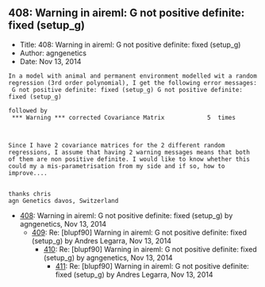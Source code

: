 ## 408: Warning in aireml: G not positive definite: fixed (setup_g)

- Title: 408: Warning in aireml: G not positive definite: fixed (setup_g)
- Author: agngenetics
- Date: Nov 13, 2014

```
In a model with animal and permanent environment modelled wit a random regression (3rd order polynomial), I get the following error messages:
 G not positive definite: fixed (setup_g) G not positive definite: fixed (setup_g)

followed by
 *** Warning *** corrected Covariance Matrix            5  times



Since I have 2 covariance matrices for the 2 different random regressions, I assume that having 2 warning messages means that both of them are non positive definite. I would like to know whether this could my a mis-parametrisation from my side and if so, how to improve....


thanks chris
agn Genetics davos, Switzerland
```

- [408](0408.md): Warning in aireml: G not positive definite: fixed (setup_g) by agngenetics, Nov 13, 2014
    - [409](0409.md): Re: [blupf90] Warning in aireml: G not positive definite: fixed (setup_g) by Andres Legarra, Nov 13, 2014
        - [410](0410.md): Re: [blupf90] Warning in aireml: G not positive definite: fixed (setup_g) by agngenetics, Nov 13, 2014
            - [411](0411.md): Re: [blupf90] Warning in aireml: G not positive definite: fixed (setup_g) by Andres Legarra, Nov 13, 2014
